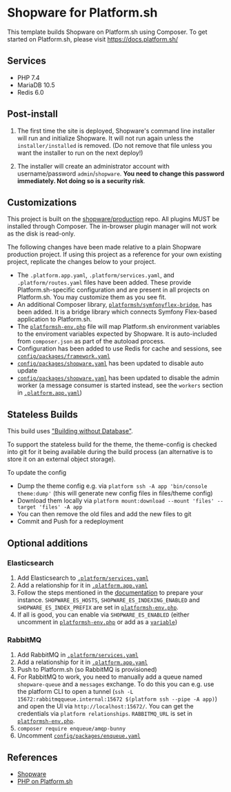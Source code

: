 # Shopware for Platform.sh

This template builds Shopware on Platform.sh using Composer. To get started on Platform.sh, please visit https://docs.platform.sh/

## Services

-   PHP 7.4
-   MariaDB 10.5
-   Redis 6.0

## Post-install

1. The first time the site is deployed, Shopware's command line installer will run and initialize Shopware. It will not run again unless the `installer/installed` is removed. (Do not remove that file unless you want the installer to run on the next deploy!)

2. The installer will create an administrator account with username/password `admin`/`shopware`. **You need to change this password immediately. Not doing so is a security risk**.

## Customizations

This project is built on the [shopware/production](https://github.com/shopware/production) repo. All plugins MUST be installed through Composer. The in-browser plugin manager will not work as the disk is read-only.

The following changes have been made relative to a plain Shopware production project. If using this project as a reference for your own existing project, replicate the changes below to your project.

-   The `.platform.app.yaml`, `.platform/services.yaml`, and `.platform/routes.yaml` files have been added. These provide Platform.sh-specific configuration and are present in all projects on Platform.sh. You may customize them as you see fit.
-   An additional Composer library, [`platformsh/symfonyflex-bridge`](https://github.com/platformsh/symfonyflex-bridge), has been added. It is a bridge library which connects Symfony Flex-based application to Platform.sh.
-   The [`platformsh-env.php`](platformsh-env.php) file will map Platform.sh environment variables to the enviroment variables expected by Shopware. It is auto-included from `composer.json` as part of the autoload process.
-   Configuration has been added to use Redis for cache and sessions, see [`config/packages/framework.yaml`](config/packages/framework.yaml)
-   [`config/packages/shopware.yaml`](config/packages/shopware.yaml) has been updated to disable auto update
-   [`config/packages/shopware.yaml`](config/packages/shopware.yaml) has been updated to disable the admin worker (a message consumer is started instead, see the `workers` section in [`.platform.app.yaml`](.platform.app.yaml))

## Stateless Builds

This build uses ["Building without Database"](https://developer.shopware.com/docs/guides/hosting/installation-updates/deployments/build-w-o-db).

To support the stateless build for the theme, the theme-config is checked into git for it being available during the build process (an alternative is to store it on an external object storage).

To update the config

-   Dump the theme config e.g. via `platform ssh -A app 'bin/console theme:dump'` (this will generate new config files in files/theme config)
-   Download them locally via `platform mount:download --mount 'files' --target 'files' -A app`
-   You can then remove the old files and add the new files to git
-   Commit and Push for a redeployment

## Optional additions

### Elasticsearch

1. Add Elasticsearch to [`.platform/services.yaml`](.platform/services.yaml)
2. Add a relationship for it in [`.platform.app.yaml`](.platform.app.yaml)
3. Follow the steps mentioned in the [documentation](https://developer.shopware.com/docs/guides/hosting/infrastructure/elasticsearch#activating-and-first-time-indexing) to prepare your instance. `SHOPWARE_ES_HOSTS`, `SHOPWARE_ES_INDEXING_ENABLED` and `SHOPWARE_ES_INDEX_PREFIX` are set in [`platformsh-env.php`](platformsh-env.php).
4. If all is good, you can enable via `SHOPWARE_ES_ENABLED` (either uncomment in [`platformsh-env.php`](platformsh-env.php) or add as a [`variable`](https://docs.platform.sh/development/variables.html))

### RabbitMQ

1. Add RabbitMQ in [`.platform/services.yaml`](.platform/services.yaml)
2. Add a relationship for it in [`.platform.app.yaml`](.platform.app.yaml)
3. Push to Platform.sh (so RabbitMQ is provisioned)
4. For RabbitMQ to work, you need to manually add a queue named `shopware-queue` and a `messages` exchange. To do this you can e.g. use the platform CLI to open a tunnel (`ssh -L 15672:rabbitmqqueue.internal:15672 $(platform ssh --pipe -A app)`) and open the UI via `http://localhost:15672/`. You can get the credentials via `platform relationships`. `RABBITMQ_URL` is set in [`platformsh-env.php`](platformsh-env.php).
5. `composer require enqueue/amqp-bunny`
6. Uncomment [`config/packages/enqueue.yaml`](config/packages/enqueue.yaml)

## References

-   [Shopware](https://www.shopware.com/en/)
-   [PHP on Platform.sh](https://docs.platform.sh/languages/php.html)

